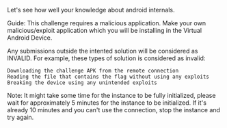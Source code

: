 Let's see how well your knowledge about android internals.

Guide:
This challenge requires a malicious application.
Make your own malicious/exploit application which you will be installing in the Virtual Android Device.

Any submissions outside the intented solution will be considered as INVALID.
For example, these types of solution is considered as invalid:

    Downloading the challenge APK from the remote connection
    Reading the file that contains the flag without using any exploits
    Breaking the device using any unintended exploits

Note:
It might take some time for the instance to be fully initialized, please wait for approximately 5 minutes for the instance to be initialized. If it's already 10 minutes and you can't use the connection, stop the instance and try again.
